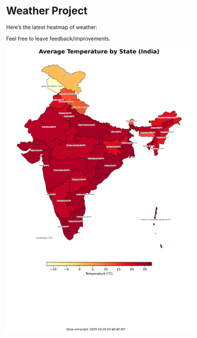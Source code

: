 # Weather Project

Here’s the latest heatmap of weather:

Feel free to leave feedback/improvements.

![India Heatmap](docs/assets/india_heatmap.png?v=F553D2)
